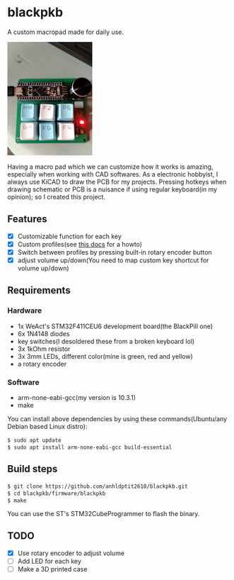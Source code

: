 # blackpkb

A custom macropad made for daily use.

<img src="/images/blackpkb_v2.jpg" width="192" height="256">

Having a macro pad which we can customize how it works is amazing, especially when working
with CAD softwares. As a electronic hobbyist, I always use KiCAD to draw the PCB for my projects. 
Pressing hotkeys when drawing schematic or PCB is a nuisance if using regular keyboard(in 
my opinion); so I created this project.

## Features

- [x] Customizable function for each key
- [x] Custom profiles(see [this docs](/docs/create-profile.md) for a howto)
- [x] Switch between profiles by pressing built-in rotary encoder button
- [x] adjust volume up/down(You need to map custom key shortcut for volume up/down)

## Requirements

### Hardware
 
 * 1x WeAct's STM32F411CEU6 development board(the BlackPill one)
 * 6x 1N4148 diodes
 * key switches(I desoldered these from a broken keyboard lol)
 * 3x 1kOhm resistor
 * 3x 3mm LEDs, different color(mine is green, red and yellow)
 * a rotary encoder

### Software

 * arm-none-eabi-gcc(my version is 10.3.1)
 * make

You can install above dependencies by using these commands(Ubuntu/any Debian based Linux distro):

    $ sudo apt update
    $ sudo apt install arm-none-eabi-gcc build-essential

## Build steps

    $ git clone https://github.com/anhldptit2610/blackpkb.git
    $ cd blackpkb/firmware/blackpkb
    $ make

You can use the ST's STM32CubeProgrammer to flash the binary.

## TODO

- [x] Use rotary encoder to adjust volume
- [ ] Add LED for each key
- [ ] Make a 3D printed case